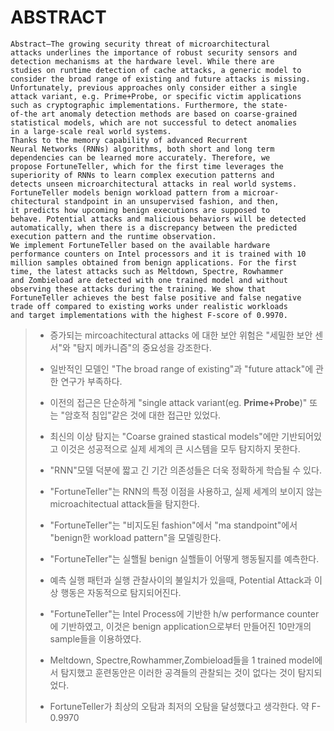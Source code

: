 # ABSTRACT
```
Abstract—The growing security threat of microarchitectural
attacks underlines the importance of robust security sensors and
detection mechanisms at the hardware level. While there are
studies on runtime detection of cache attacks, a generic model to
consider the broad range of existing and future attacks is missing.
Unfortunately, previous approaches only consider either a single
attack variant, e.g. Prime+Probe, or specific victim applications
such as cryptographic implementations. Furthermore, the state-
of-the art anomaly detection methods are based on coarse-grained
statistical models, which are not successful to detect anomalies
in a large-scale real world systems.
Thanks to the memory capability of advanced Recurrent
Neural Networks (RNNs) algorithms, both short and long term
dependencies can be learned more accurately. Therefore, we
propose FortuneTeller, which for the first time leverages the
superiority of RNNs to learn complex execution patterns and
detects unseen microarchitectural attacks in real world systems.
FortuneTeller models benign workload pattern from a microar-
chitectural standpoint in an unsupervised fashion, and then,
it predicts how upcoming benign executions are supposed to
behave. Potential attacks and malicious behaviors will be detected
automatically, when there is a discrepancy between the predicted
execution pattern and the runtime observation.
We implement FortuneTeller based on the available hardware
performance counters on Intel processors and it is trained with 10
million samples obtained from benign applications. For the first
time, the latest attacks such as Meltdown, Spectre, Rowhammer
and Zombieload are detected with one trained model and without
observing these attacks during the training. We show that
FortuneTeller achieves the best false positive and false negative
trade off compared to existing works under realistic workloads
and target implementations with the highest F-score of 0.9970.
```

> * 증가되는 mircoachitectural attacks 에 대한 보안 위험은 "세밀한 보안 센서"와 "탐지 메카니즘"의 중요성을 강조한다.  
> * 일반적인 모델인 "The broad range of existing"과 "future attack"에 관한 연구가 부족하다.   
> * 이전의 접근은 단순하게 "single attack variant(eg. **Prime+Probe**)" 또는 "암호적 침입"같은 것에 대한 접근만 있었다.  
> * 최신의 이상 탐지는 "Coarse grained stastical models"에만 기반되어있고 이것은 성공적으로 실제 세계의 큰 시스템을 모두 탐지하지 못한다.  
>  
> * "RNN"모델 덕분에 짧고 긴 기간 의존성들은 더욱 정확하게 학습될 수 있다.
> * "FortuneTeller"는 RNN의 특정 이점을 사용하고, 실제 세계의 보이지 않는 microachitectual attack들을 탐지한다.
> * "FortuneTeller"는 "비지도된 fashion"에서 "ma standpoint"에서 "benign한 workload pattern"을 모델링한다. 
> * "FortuneTeller"는 실핼될 benign 실핼들이 어떻게 행동될지를 예측한다.  
> * 예측 실행 패턴과 실행 관찰사이의 불일치가 있을때, Potential Attack과 이상 행동은 자동적으로 탐지되어진다.  
>  
> * "FortuneTeller"는 Intel Process에 기반한 h/w performance counter에 기반하였고, 이것은 benign application으로부터 만들어진 10만개의 sample들을 이용하였다.  
> * Meltdown, Spectre,Rowhammer,Zombieload들을 1 trained model에서 탐지했고 훈련동안은 이러한 공격들의 관찰되는 것이 없다는 것이 탐지되었다.  
> * FortuneTeller가 최상의 오탐과 최저의 오탐을 달성했다고 생각한다. 약 F-0.9970
